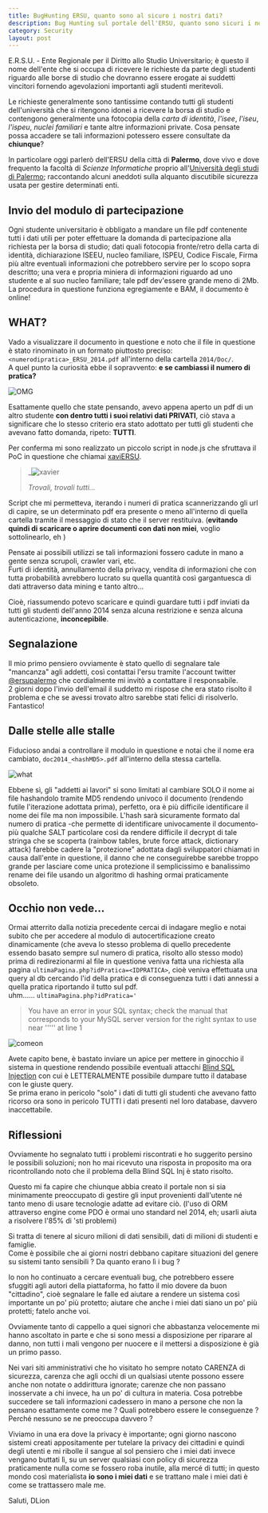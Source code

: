 ```yaml
---
title: BugHunting ERSU, quanto sono al sicuro i nostri dati?
description: Bug Hunting sul portale dell'ERSU, quanto sono sicuri i nostri dati? Resoconto di una caccia spietata al bug.
category: Security
layout: post
---
```

E.R.S.U. - Ente Regionale per il Diritto allo Studio Universitario; è questo il nome dell'ente che si occupa di ricevere le richieste da parte degli studenti riguardo alle borse di studio che dovranno essere erogate ai suddetti vincitori fornendo agevolazioni importanti agli studenti meritevoli.

Le richieste generalmente sono tantissime contando tutti gli studenti dell'università che si ritengono idonei a ricevere la borsa di studio e contengono generalmente una fotocopia della _carta di identità_, _l'isee_, _l'iseu_, _l'ispeu_, _nuclei familiari_ e tante altre informazioni private.
Cosa pensate possa accadere se tali informazioni potessero essere consultate da **chiunque**?

In particolare oggi parlerò dell'ERSU della città di **Palermo**, dove vivo e dove frequento la facoltà di _Scienze Informatiche_ proprio all'[Università degli studi di Palermo](http://portale.unipa.it/ "UNIPA"); raccontando alcuni aneddoti sulla alquanto discutibile sicurezza usata per gestire determinati enti.

## Invio del modulo di partecipazione

Ogni studente universitario è obbligato a mandare un file pdf contenente tutti i dati utili per poter effettuare la domanda di partecipazione alla richiesta per la borsa di studio; dati quali fotocopia fronte/retro della carta di identità, dichiarazione ISEEU, nucleo familiare, ISPEU, Codice Fiscale, Firma più altre eventuali informazioni che potrebbero servire per lo scopo sopra descritto; una vera e propria miniera di informazioni riguardo ad uno studente e al suo nucleo familiare; tale pdf dev'essere grande meno di 2Mb.
La procedura in questione funziona egregiamente e BAM, il documento è online!

## WHAT?

Vado a visualizzare il documento in questione e noto che il file in questione è stato rinominato in un formato piuttosto preciso: `<numerodipratica>_ERSU_2014.pdf` all'interno della cartella `2014/Doc/`.   
A quel punto la curiosità ebbe il sopravvento: **e se cambiassi il numero di pratica?**

![OMG](/images/bughunting-ersu-1.gif)

Esattamente quello che state pensando, avevo appena aperto un pdf di un altro studente **con dentro tutti i suoi relativi dati PRIVATI**, ciò stava a significare che lo stesso criterio era stato adottato per tutti gli studenti che avevano fatto domanda, ripeto: **TUTTI**.

Per conferma mi sono realizzato un piccolo script in node.js che sfruttava il PoC in questione che chiamai [xaviERSU](https://github.com/DLion/xaviERSU "xaviERSU").

<blockquote>
<p>_<img src="/images/bughunting-ersu-2.png" alt="xavier"/></p>
<footer><cite title="X-man">Trovali, trovali tutti...</cite></footer>
</blockquote>

Script che mi permetteva, iterando i numeri di pratica scannerizzando gli url di capire, se un determinato pdf era presente o meno all'interno di quella cartella tramite il messaggio di stato che il server restituiva. (**evitando quindi di scaricare o aprire documenti con dati non miei**, voglio sottolinearlo, eh )

Pensate ai possibili utilizzi se tali informazioni fossero cadute in mano a gente senza scrupoli, crawler vari, etc.   
Furti di identità, annullamento della privacy, vendita di informazioni che con tutta probabilità avrebbero lucrato su quella quantità così gargantuesca di dati attraverso data mining e tanto altro...

Cioè, riassumendo potevo scaricare e quindi guardare tutti i pdf inviati da tutti gli studenti dell'anno 2014 senza alcuna restrizione e senza alcuna autenticazione, **inconcepibile**.

## Segnalazione

Il mio primo pensiero ovviamente è stato quello di segnalare tale "mancanza" agli addetti, così contattai l'ersu tramite l'account twitter [@ersupalermo](https://twitter.com/ersupalermo) che cordialmente mi invitò a contattare il responsabile.   
2 giorni dopo l'invio dell'email il suddetto mi rispose che era stato risolto il problema e che se avessi trovato altro sarebbe stati felici di risolverlo. Fantastico!

## Dalle stelle alle stalle

Fiducioso andai a controllare il modulo in questione e notai che il nome era cambiato, `doc2014_<hashMD5>.pdf` all'interno della stessa cartella.

![what](/images/bughunting-ersu-3.gif)

Ebbene sì, gli "addetti ai lavori" si sono limitati al cambiare SOLO il nome ai file hashandolo tramite MD5 rendendo univoco il documento (rendendo futile l'iterazione adottata prima), perfetto, ora è più difficile identificare il nome dei file ma non impossibile.
L'hash sarà sicuramente formato dal numero di pratica -che permette di identificare univocamente il documento- più qualche SALT particolare così da rendere difficile il decrypt di tale stringa che se scoperta (rainbow tables, brute force attack, dictionary attack) farebbe cadere la "protezione" adottata dagli sviluppatori chiamati in causa dall'ente in questione, il danno che ne conseguirebbe sarebbe troppo grande per lasciare come unica protezione il semplicissimo e banalissimo rename dei file usando un algoritmo di hashing ormai praticamente obsoleto.

## Occhio non vede...

Ormai atterrito dalla notizia precedente cercai di indagare meglio e notai subito che per accedere al modulo di autocertificazione creato dinamicamente (che aveva lo stesso problema di quello precedente essendo basato sempre sul numero di pratica, risolto allo stesso modo) prima di redirezionarmi al file in questione veniva fatta una richiesta alla pagina `ultimaPagina.php?idPratica=<IDPRATICA>`, cioè veniva effettuata una query al db cercando l'id della pratica e di conseguenza tutti i dati annessi a quella pratica riportando il tutto sul pdf.   
uhm...... `ultimaPagina.php?idPratica='`

> You have an error in your SQL syntax; check the manual that corresponds to your MySQL server version for the right syntax to use near ''''' at line 1

![comeon](/images/bughunting-ersu-4.gif)

Avete capito bene, è bastato inviare un apice per mettere in ginocchio il sistema in questione rendendo possibile eventuali attacchi [Blind SQL Injection](http://en.wikipedia.org/wiki/SQL_injection) con cui è LETTERALMENTE possibile dumpare tutto il database con le giuste query.   
Se prima erano in pericolo "solo" i dati di tutti gli studenti che avevano fatto ricorso ora sono in pericolo TUTTI i dati presenti nel loro database, davvero inaccettabile.

## Riflessioni

Ovviamente ho segnalato tutti i problemi riscontrati e ho suggerito persino le possibili soluzioni; non ho mai ricevuto una risposta in proposito ma ora ricontrollando noto che il problema della Blind SQL Inj è stato risolto.

Questo mi fa capire che chiunque abbia creato il portale non si sia minimamente preoccupato di gestire gli input provenienti dall'utente né tanto meno di usare tecnologie adatte ad evitare ciò. (l'uso di ORM attraverso engine come PDO è ormai uno standard nel 2014, eh; usarli aiuta a risolvere l'85% di 'sti problemi)

Si tratta di tenere al sicuro milioni di dati sensibili, dati di milioni di studenti e famiglie.   
Come è possibile che ai giorni nostri debbano capitare situazioni del genere su sistemi tanto sensibili ? Da quanto erano lì i bug ?

Io non ho continuato a cercare eventuali bug, che potrebbero essere sfuggiti agli autori della piattaforma, ho fatto il mio dovere da buon "cittadino", cioè segnalare le falle ed aiutare a rendere un sistema così importante un po' più protetto; aiutare che anche i miei dati siano un po' più protetti; fatelo anche voi.

Ovviamente tanto di cappello a quei signori che abbastanza velocemente mi hanno ascoltato in parte e che si sono messi a disposizione per riparare al danno, non tutti i mali vengono per nuocere e il mettersi a disposizione è già un primo passo.

Nei vari siti amministrativi che ho visitato ho sempre notato CARENZA di sicurezza, carenza che agli occhi di un qualsiasi utente possono essere anche non notate o addirittura ignorate; carenze che non passano inosservate a chi invece, ha un po' di cultura in materia. Cosa potrebbe succedere se tali informazioni cadessero in mano a persone che non la pensano esattamente come me ? Quali potrebbero essere le conseguenze ? Perché nessuno se ne preoccupa davvero ?

Viviamo in una era dove la privacy è importante; ogni giorno nascono sistemi creati appositamente per tutelare la privacy dei cittadini e quindi degli utenti e mi ribolle il sangue al sol pensiero che i miei dati invece vengano buttati lì, su un server qualsiasi con policy di sicurezza praticamente nulla come se fossero roba inutile, alla mercé di tutti; in questo mondo così materialista **io sono i miei dati** e se trattano male i miei dati è come se trattassero male me.

Saluti, DLion

